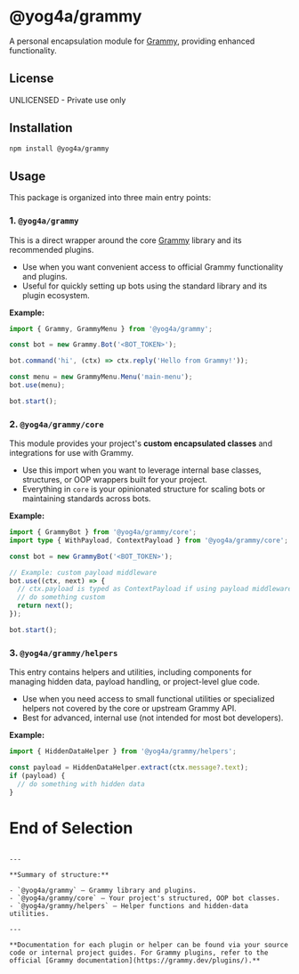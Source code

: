 # @yog4a/grammy

A personal encapsulation module for [Grammy](https://grammy.dev), providing enhanced functionality.

## License

UNLICENSED - Private use only

## Installation

```bash
npm install @yog4a/grammy
```

## Usage

This package is organized into three main entry points:

### 1. `@yog4a/grammy`

This is a direct wrapper around the core [Grammy](https://grammy.dev) library and its recommended plugins.

- Use when you want convenient access to official Grammy functionality and plugins.
- Useful for quickly setting up bots using the standard library and its plugin ecosystem.

**Example:**
```ts
import { Grammy, GrammyMenu } from '@yog4a/grammy';

const bot = new Grammy.Bot('<BOT_TOKEN>');

bot.command('hi', (ctx) => ctx.reply('Hello from Grammy!'));

const menu = new GrammyMenu.Menu('main-menu');
bot.use(menu);

bot.start();
```

### 2. `@yog4a/grammy/core`

This module provides your project's **custom encapsulated classes** and integrations for use with Grammy.

- Use this import when you want to leverage internal base classes, structures, or OOP wrappers built for your project.
- Everything in `core` is your opinionated structure for scaling bots or maintaining standards across bots.

**Example:**
```ts
import { GrammyBot } from '@yog4a/grammy/core';
import type { WithPayload, ContextPayload } from '@yog4a/grammy/core';

const bot = new GrammyBot('<BOT_TOKEN>');

// Example: custom payload middleware
bot.use((ctx, next) => {
  // ctx.payload is typed as ContextPayload if using payload middleware
  // do something custom
  return next();
});

bot.start();
```

### 3. `@yog4a/grammy/helpers`

This entry contains helpers and utilities, including components for managing hidden data, payload handling, or project-level glue code.

- Use when you need access to small functional utilities or specialized helpers not covered by the core or upstream Grammy API.
- Best for advanced, internal use (not intended for most bot developers).

**Example:**
```ts
import { HiddenDataHelper } from '@yog4a/grammy/helpers';

const payload = HiddenDataHelper.extract(ctx.message?.text);
if (payload) {
  // do something with hidden data
}
```
# End of Selection
```

---

**Summary of structure:**

- `@yog4a/grammy` — Grammy library and plugins.
- `@yog4a/grammy/core` — Your project's structured, OOP bot classes.
- `@yog4a/grammy/helpers` — Helper functions and hidden-data utilities.

---

**Documentation for each plugin or helper can be found via your source code or internal project guides. For Grammy plugins, refer to the official [Grammy documentation](https://grammy.dev/plugins/).**
